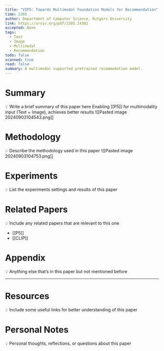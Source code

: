 ```yaml
---
title: "VIP5: Towards Multimodal Foundation Models for Recommendation"
time: 2305
author: Department of Computer Science, Rutgers University
link: https://arxiv.org/pdf/2305.14302
accepted: None
tags:
  - Text
  - Image
  - Multimodal
  - Recommendation
todo: false
scanned: true
read: false
summary: A multimodal supported pretrained recommedation model.
---
```

# Summary
💡 Write a brief summary of this paper here
Enabling [[P5]] for multimodality input (Text + Image), achieves better results
![[Pasted image 20240903104543.png]]
# Methodology
💡 Describe the methodology used in this paper
![[Pasted image 20240903104753.png]]
# Experiments
💡 List the experiments settings and results of this paper

# Related Papers
💡 Include any related papers that are relevant to this one
- [[P5]]
- [[CLIP]]
# Appendix
💡 Anything else that’s in this paper but not mentioned before

---
# Resources
💡 Include some useful links for better understanding of this paper

# Personal Notes
💡 Personal thoughts, reflections, or questions about this paper